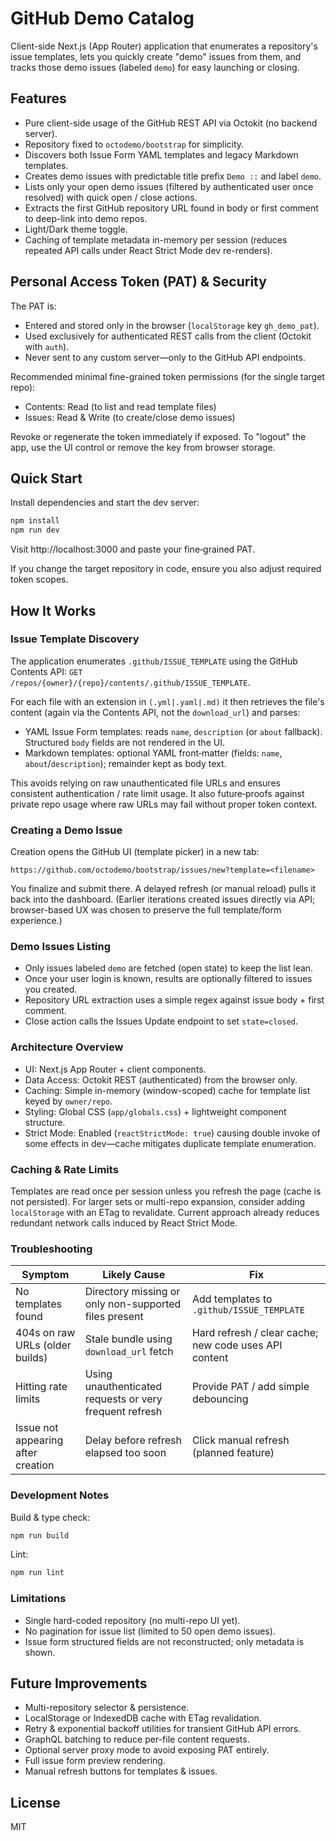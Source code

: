 # GitHub Demo Catalog

Client-side Next.js (App Router) application that enumerates a repository's issue templates, lets you quickly create "demo" issues from them, and tracks those demo issues (labeled `demo`) for easy launching or closing.

## Features

* Pure client-side usage of the GitHub REST API via Octokit (no backend server).
* Repository fixed to `octodemo/bootstrap` for simplicity.
* Discovers both Issue Form YAML templates and legacy Markdown templates.
* Creates demo issues with predictable title prefix `Demo ::` and label `demo`.
* Lists only your open demo issues (filtered by authenticated user once resolved) with quick open / close actions.
* Extracts the first GitHub repository URL found in body or first comment to deep-link into demo repos.
* Light/Dark theme toggle.
* Caching of template metadata in-memory per session (reduces repeated API calls under React Strict Mode dev re-renders).

## Personal Access Token (PAT) & Security

The PAT is:
* Entered and stored only in the browser (`localStorage` key `gh_demo_pat`).
* Used exclusively for authenticated REST calls from the client (Octokit with `auth`).
* Never sent to any custom server—only to the GitHub API endpoints.

Recommended minimal fine-grained token permissions (for the single target repo):
* Contents: Read (to list and read template files)
* Issues: Read & Write (to create/close demo issues)

Revoke or regenerate the token immediately if exposed. To "logout" the app, use the UI control or remove the key from browser storage.

## Quick Start

Install dependencies and start the dev server:

```bash
npm install
npm run dev
```

Visit http://localhost:3000 and paste your fine‑grained PAT.

If you change the target repository in code, ensure you also adjust required token scopes.

## How It Works

### Issue Template Discovery

The application enumerates `.github/ISSUE_TEMPLATE` using the GitHub Contents API: `GET /repos/{owner}/{repo}/contents/.github/ISSUE_TEMPLATE`.

For each file with an extension in `(.yml|.yaml|.md)` it then retrieves the file's content (again via the Contents API, not the `download_url`) and parses:
* YAML Issue Form templates: reads `name`, `description` (or `about` fallback). Structured `body` fields are not rendered in the UI.
* Markdown templates: optional YAML front‑matter (fields: `name`, `about`/`description`); remainder kept as body text.

This avoids relying on raw unauthenticated file URLs and ensures consistent authentication / rate limit usage. It also future‑proofs against private repo usage where raw URLs may fail without proper token context.

### Creating a Demo Issue

Creation opens the GitHub UI (template picker) in a new tab: 

`https://github.com/octodemo/bootstrap/issues/new?template=<filename>`

You finalize and submit there. A delayed refresh (or manual reload) pulls it back into the dashboard. (Earlier iterations created issues directly via API; browser-based UX was chosen to preserve the full template/form experience.)

### Demo Issues Listing

* Only issues labeled `demo` are fetched (open state) to keep the list lean.
* Once your user login is known, results are optionally filtered to issues you created.
* Repository URL extraction uses a simple regex against issue body + first comment.
* Close action calls the Issues Update endpoint to set `state=closed`.

### Architecture Overview

* UI: Next.js App Router + client components.
* Data Access: Octokit REST (authenticated) from the browser only.
* Caching: Simple in-memory (window-scoped) cache for template list keyed by `owner/repo`.
* Styling: Global CSS (`app/globals.css`) + lightweight component structure.
* Strict Mode: Enabled (`reactStrictMode: true`) causing double invoke of some effects in dev—cache mitigates duplicate template enumeration.

### Caching & Rate Limits

Templates are read once per session unless you refresh the page (cache is not persisted). For larger sets or multi-repo expansion, consider adding `localStorage` with an ETag to revalidate. Current approach already reduces redundant network calls induced by React Strict Mode.

### Troubleshooting

| Symptom | Likely Cause | Fix |
|---------|--------------|-----|
| No templates found | Directory missing or only non-supported files present | Add templates to `.github/ISSUE_TEMPLATE` |
| 404s on raw URLs (older builds) | Stale bundle using `download_url` fetch | Hard refresh / clear cache; new code uses API content |
| Hitting rate limits | Using unauthenticated requests or very frequent refresh | Provide PAT / add simple debouncing |
| Issue not appearing after creation | Delay before refresh elapsed too soon | Click manual refresh (planned feature) |

### Development Notes

Build & type check:

```bash
npm run build
```

Lint:

```bash
npm run lint
```

### Limitations

* Single hard-coded repository (no multi-repo UI yet).
* No pagination for issue list (limited to 50 open demo issues).
* Issue form structured fields are not reconstructed; only metadata is shown.

## Future Improvements

* Multi-repository selector & persistence.
* LocalStorage or IndexedDB cache with ETag revalidation.
* Retry & exponential backoff utilities for transient GitHub API errors.
* GraphQL batching to reduce per-file content requests.
* Optional server proxy mode to avoid exposing PAT entirely.
* Full issue form preview rendering.
* Manual refresh buttons for templates & issues.

## License

MIT
